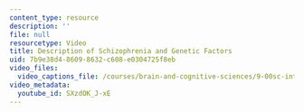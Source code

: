 ```yaml
---
content_type: resource
description: ''
file: null
resourcetype: Video
title: Description of Schizophrenia and Genetic Factors
uid: 7b9e38d4-8609-8632-c608-e0304725f8eb
video_files:
  video_captions_file: /courses/brain-and-cognitive-sciences/9-00sc-introduction-to-psychology-fall-2011/psychopathology-i/description-of-schizophrenia-and-genetic-factors/SXzdOK_J-xE.vtt
video_metadata:
  youtube_id: SXzdOK_J-xE
---
```

